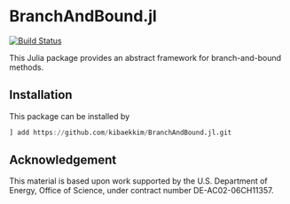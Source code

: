 # BranchAndBound.jl
[![Build Status](https://travis-ci.com/kibaekkim/BranchAndBound.jl.svg?token=3N6HLyM8rqygf5Rmoqzp&branch=master)](https://travis-ci.com/kibaekkim/BranchAndBound.jl)

This Julia package provides an abstract framework for branch-and-bound methods. 


## Installation

This package can be installed by

```julia
] add https://github.com/kibaekkim/BranchAndBound.jl.git
```

## Acknowledgement

This material is based upon work supported by the U.S. Department of Energy, Office of Science, under contract number DE-AC02-06CH11357.
